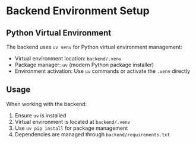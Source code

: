 # Backend Environment Setup

## Python Virtual Environment

The backend uses `uv venv` for Python virtual environment management:

- Virtual environment location: `backend/.venv`
- Package manager: `uv` (modern Python package installer)
- Environment activation: Use `uv` commands or activate the `.venv` directly

## Usage

When working with the backend:
1. Ensure `uv` is installed
2. Virtual environment is located at `backend/.venv`
3. Use `uv pip install` for package management
4. Dependencies are managed through `backend/requirements.txt`